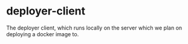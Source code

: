 deployer-client
===============

The deployer client, which runs locally on the server which we plan on deploying a docker image to.
